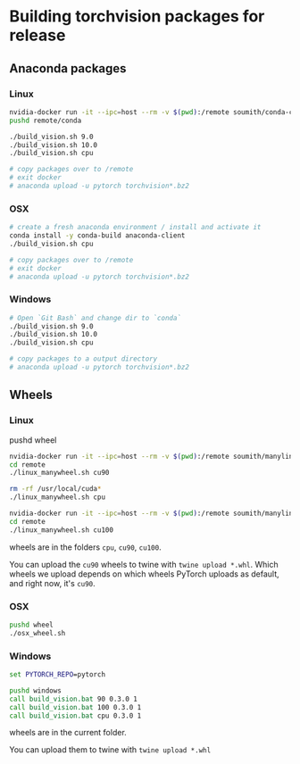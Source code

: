 # Building torchvision packages for release

## Anaconda packages

### Linux

```bash
nvidia-docker run -it --ipc=host --rm -v $(pwd):/remote soumith/conda-cuda bash
pushd remote/conda

./build_vision.sh 9.0
./build_vision.sh 10.0
./build_vision.sh cpu

# copy packages over to /remote
# exit docker
# anaconda upload -u pytorch torchvision*.bz2
```

### OSX

```bash
# create a fresh anaconda environment / install and activate it
conda install -y conda-build anaconda-client
./build_vision.sh cpu

# copy packages over to /remote
# exit docker
# anaconda upload -u pytorch torchvision*.bz2
```

### Windows

```bash
# Open `Git Bash` and change dir to `conda`
./build_vision.sh 9.0
./build_vision.sh 10.0
./build_vision.sh cpu

# copy packages to a output directory
# anaconda upload -u pytorch torchvision*.bz2
```

## Wheels

### Linux

pushd wheel

```bash
nvidia-docker run -it --ipc=host --rm -v $(pwd):/remote soumith/manylinux-cuda90:latest bash
cd remote
./linux_manywheel.sh cu90

rm -rf /usr/local/cuda*
./linux_manywheel.sh cpu
```

```bash
nvidia-docker run -it --ipc=host --rm -v $(pwd):/remote soumith/manylinux-cuda100:latest bash
cd remote
./linux_manywheel.sh cu100
```

wheels are in the folders `cpu`, `cu90`, `cu100`.

You can upload the `cu90` wheels to twine with `twine upload *.whl`.
Which wheels we upload depends on which wheels PyTorch uploads as default, and right now, it's `cu90`.

### OSX

```bash
pushd wheel
./osx_wheel.sh
```

### Windows

```cmd
set PYTORCH_REPO=pytorch

pushd windows
call build_vision.bat 90 0.3.0 1
call build_vision.bat 100 0.3.0 1
call build_vision.bat cpu 0.3.0 1
```

wheels are in the current folder.

You can upload them to twine with `twine upload *.whl`
